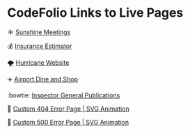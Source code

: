 # CodeFolio Links to Live Pages
:sunny: [Sunshine Meetings](https://www.broward.org/Commission/Pages/SunshineMeetings.aspx)

:moneybag: [Insurance Estimator](https://www.broward.org/Benefits/Pages/InsuranceCostEstimator.aspx)

:tornado: [Hurricane Website](https://www.broward.org/hurricane/Pages/Default.aspx)

:airplane: [Airport Dine and Shop](https://www.broward.org/airport/Passengers/Pages/terminals.aspx)

:bowtie: [Inspector General Publications](https://www.broward.org/InspectorGeneral/PublicationsPress/Pages/PublicationsPress.aspx)

:crab: [Custom 404 Error Page | SVG Animation](https://www.broward.org/techproto/SitePages/404.html)

:crocodile: [Custom 500 Error Page | SVG Animation](https://www.broward.org/techproto/SitePages/500.html)




